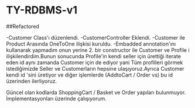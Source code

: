# TY-RDBMS-v1

##Refactored

-Customer Class'ı düzenlendi.
-CustomerController Eklendi.
-Customer ile Product Arasında OneToOne ilişkisi kuruldu.
-Embadded annotation'ını kullanarak yapmadım onun yerine 2. bir constructor ile Customer ve Profile i ilişkilendirdim.Bunun sonucunda Profile'in kendi seller için ürettiği iterate eden id aynı zamanda Customer için de ediyor yani Tüm profilleri görmek istediğimizde Seller ve Customerların hepsine ulaşıyoruz.Ayrıca Customer kendi id 'sini üretiyor ve diğer işlemlerde (AddtoCart / Order vs) bu id üzerinden ilerliyoruz.

Güncel olan kodlarda ShoppingCart / Basket ve Order yapıları bulunmuyor. İmplementasyonları üzerinde çalışıyorum.
